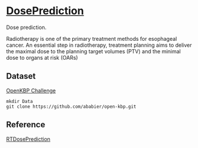 # [DosePrediction](https://github.com/YMZ1998/DosePrediction)

Dose prediction.

Radiotherapy is one of the primary treatment methods for esophageal cancer. 
An essential step in radiotherapy, treatment planning aims to deliver the maximal dose to the planning target volumes (PTV) and the minimal dose to organs at risk (OARs)

## Dataset

[OpenKBP Challenge ](https://github.com/ababier/open-kbp)

```
mkdir Data
git clone https://github.com/ababier/open-kbp.git
```


## Reference

[RTDosePrediction](https://github.com/yangsenwxy/RTDosePrediction)
